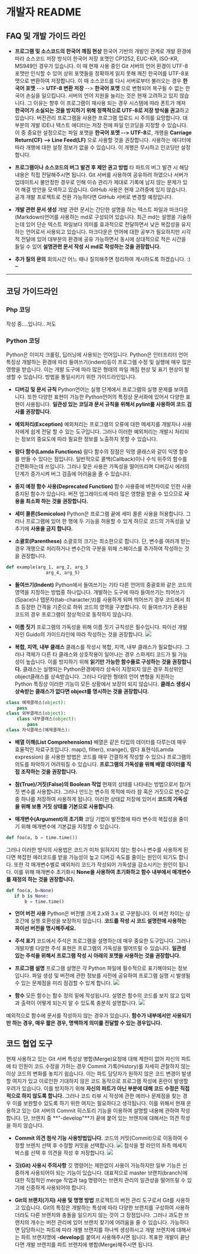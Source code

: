 # 개발자 README

## FAQ 및 개발 가이드 라인

* **프로그램 및 소스코드의 한국어 깨짐 현상**
 한국어 기반의 개발인 관계로 개발 환경에 따라 소스코드 저장 방식이 한국어 저장 포맷인 CP1252, EUC-KR, ISO-KR, MS949인 경우가 있습니다. 이 때 현재 사용 중인 Git 서버의 언어 환경이 UTF-8 포맷만 인식할 수 있어 상위 포맷들을 정확하게 읽지 못해 깨진 한국어를 UTF-8포맷으로 변환하여 저장합니다. 이 때 소스코드를 다시 서버로부터 불러오는 경우 **한국어 포맷** --> **UTF-8 변환 저장** --> **한국어 포맷** 으로 변형되어 복구될 수 없는 한국어 손실을 일으킵니다.
 서버의 언어 지원을 늘리는 것은 현재 고려하고 있지 않습니다. 그 이유는 향후 이 프로그램이 재사용 되는 경우 시스템에 따라 폰트가 깨져 **한국어가 소실되는 것을 방지하기 위해 정책적으로 UTF-8로 저장 방식을 권고**하고 있습니다. 버전관리 프로그램을 사용한 프로그램 업로드 시 주의를 요망합니다.
 대부분의 개발 IDE나 텍스트 에디터는 저장 전에 파일 인코딩을 지정할 수 있습니다. 이 중 중요한 설정으로는 파일 포맷을 **한국어 포멧 --> UTF-8**로, 개행을 **Carriage Return(CF) --> Line Feed(LF)** 으로 사용할 것을 권장합니다. 사용하는 에디터에 따라 개행에 대한 설정 정보가 없을 수 있습니다. 이 개행은 무시하고 인코딩만 설정합니다.

* **프로그램이나 소스코드의 버그 발견 후 제안 권고 방법**
 타 파트의 버그 발견 시 해당 내용은 직접 전달해주시면 됩니다. Git 서버를 사용하여 공유하려 하였으나 서버가 업데이트시 불안정한 경우로 인해 이슈 관리가 제대로 기록에 남지 않는 문제가 있어 해결 방안을 모색하고 있습니다. GitHub 사용은 현재 고려중에 있지 않습니다. 공개 개발 프로젝트로 전환 가능하다면 GitHub 서버로 변경할 예정입니다.

* **개발 관련 문서 생성**
 개발 관련 문서는 간단한 설명을 하는 텍스트 파일과 마크다운(Markdown)언어를 사용하는 md로 구성되어 있습니다. 최근 md는 설명을 기술하는데 있어 단순 텍스트 파일보다 의미를 효과적으로 전달하면서 낮은 복잡성을 유지하는 언어로서 사용되고 있습니다. 마크다운은 언어에 대한 공부가 필요하지만 시각적 전달에 있어 대부분의 환경에 공유 가능하면서 동시에 상대적으로 적은 시간을 들일 수 있어 **설명관련 문서 작성 시 md로 작성하는 것을 권장합니다.**

* **추가 질의 문의**
 회의시간 어느 때나 질의해주면 정리하여 게시하도록 하겠습니다. :) ~

-------

## 코딩 가이드라인

### Php 코딩 

작성 중....입니다.. 저도 

### Python 코딩

 Python은 이미지 크롤링, 딥러닝에 사용되는 언어입니다. Python은 인터프리터 언어 특징상 개발하는 환경에 따라 들여쓰기(indent)등이 프로그램 수정 및 실행에 매우 많은 영향을 받습니다. 이는 개발 도구에 따라 많은 형태의 파일 깨짐 현상 및 표기 현상이 발생할 수 있습니다. 방법을 통일시키기 위한 가이드라인입니다.

* **디버깅 및 문서 규칙**
 Python언어는 실행 단계에서 프로그램의 실행 문제를 보여줍니다. 또한 다양한 표현이 가능한 Python언어의 특징상 문서화에 있어서 다양한 표현이 사용됩니다. **일관성 있는 코딩과 문서 규칙을 위해서 pylint를 사용하여 코드 검사를 권장합니다.**

* **예외처리(Exception)**
 예외처리는 프로그램의 오류에 대한 메세지를 개발자나 사용자에게 쉽게 전달 할 수 있는 도구입니다. 그러나 이러한 예외처리는 개발시 처리되는 정보의 중요도에 따라 필요한 정보를 노출하지 못할 수 있습니다.

* **람다 함수(Lamda Functions)**
 람다 함수의 장점은 익명 클래스와 같이 익명 함수를 만들 수 있다는 점입니다. 일반적으로 콜백(Callback)이나 수식 위주의 함수를 간편화하는데 쓰입니다. 그러나 잦은 사용은 가독성을 떨어뜨리며 디버깅시 에러의 단계가 증가시켜 버그 검출에 어려움을 줄 수 있습니다.

* **중지 예정 함수 사용(Deprecated Function)**
 함수 사용중에 버전차이로 인한 사용 중지된 함수가 있습니다. 버전 업그레이드에 따라 많은 영향을 받을 수 있으므로 **사용을 최소화 하는 것을 권장합니다.**

* **세미 콜론(Semicolon)**
 Python은 프로그램 끝에 세미 콜론 사용을 허용합니다. 그러나 프로그램에 있어 한 행에 두 기능을 허용할 수 있게 하므로 코드의 가독성을 낮추기에 **사용을 금지 합니다.**

* **소괄호(Parenthese)**
 소괄호의 크기는 최소한으로 합니다. 단, 변수를 여러개 받는 경우 개행으로 처리하거나 변수간의 구분을 위헤 스페이스를 추가하여 작성하는 것을 권장합니다.
 ```python
 def example(arg_1, arg_2, arg_3
                arg_4, arg_5)
 ```

* **들여쓰기(Indent)**
 Python에서 들여쓰기는 기타 다른 언어의 중괄호와 같은 코드의 영역을 지정하는 방법중 하나입니다. 개발하는 도구에 따라 들여쓰기는 띄어쓰기(Space)나 탭문자(tab-character;\t)를 사용하게 되며 띄어쓰기 경우 코드에서 최초 등장한 간격을 기준으로 하위 코드의 영역을 구분합니다. 이 들여쓰기가 혼용된 코드의 경우 프로그램이 정상적으로 동작하지 않습니다.

* **이름 짓기**
 프로그램의 가독성을 위해 이름 짓기 규칙성은 필수입니다. 파이선 개발자인 Guido의 가이드라인에 따라 작성하는 것을 권장합니다.
![](mdRes/Guido_Recommendation.jpg)

* **복합, 지역, 내부 클래스**
 클래스를 작성시 복합, 지역, 내부 클래스가 필요합니다. 그러나 객체가 다른 타 클래스와 상호작용이 일어나는 경우 스파게티 코드가 될 가능성이 높습니다. 이를 방지하기 위해 **읽기만 가능한 함수들로 구성하는 것을 권장합니다.** 
 클래스는 실행되는 Python환경에따라 상속이 지정되지 않은 경우 최상위인 object클래스를 상속받습니다. 그러나 다양한 형태의 언어 변형을 지원하는 Python 특징상 이러한 기능이 모든 상황에서 보장이 되지 않습니다. **클래스 생성시 상속받는 클래스가 없다면 object를 명시하는 것을 권장합니다.**
 ```python
 class 예제클래스(object):
     pass
 class 외부클래스(object):
     class 내부클래스(object):
         pass
 class 자식클래스(예제클래스):
 ```

* **배열 이해(List Comprehensions)**
 배열은 같은 타입의 데이터를 다루는데 매우 효율적인 자료구조입니다. map(), filter(), xrange(), 람다 표현식(Lamda expression) 을 사용한 방법은 코드를 매우 간결하게 작성할 수 있으나 프로그램의 의도를 파악하기 어려워질 수 있습니다. **프로그램의 가독성을 위해 배열 데이터를 직접 조작하는 것을 권장합니다.**

* **참(True)/거짓(False)의 Boolean 작업**
 현재의 상태를 나타내는 방법으로서 참/거짓 변수를 사용합니다. 그러나 만드는 변수의 목적에 따라 참 혹은 거짓으로 변수값 중 하나를 저장하여 사용하게 됩니다. 이러한 상태값 저장에 있어서 **코드의 가독성을 위해 보통 거짓 상태를 기본으로 사용합니다.**

* **매개변수(Argument)의 초기화**
 코딩 기법이 발전함에 따라 변수의 복잡성을 줄이기 위해 매개변수에 기본값을 지정할 수 있습니다.
 ```python
def foo(a, b = time.time())
 ```
 그러나 이러한 방식의 사용법은 코드가 미처 읽혀지지 않는 함수나 변수를 사용하게 된다면 복잡한 에러코드를 받을 가능성이 높고 디버깅 속도를 줄이는 원인이 되기도 합니다. 또한 각 매개변수별로 예외처리 코드가 작성되어 가독성을 감소시키는 원인이 됩니다. 이를 위해 매개변수 초기화시 **None을 사용하여 초기화하고 함수 내부에서 매개변수를 재정의 하는 것을 권장합니다.**
 ```python
 def foo(a, b=None)
    if b is None:
        b = time.time()
 ```

* **언어 버전 사용**
  Python은 버전별 크게 2.x와 3.x 로 구분됩니다. 이 버전 차이는 상호간에 실행 호환성을 보장하지 않습니다. **코드를 작성 시 코드 설명란에 사용하는 파이선 버전을 명시해주세요.**

* **주석 표기**
 코드에서 주석은 프로그램을 설명하는데 매우 중요한 도구입니다. 그러나 개발자별 다양한 주석 표현은 프로그램의 가독성을 떨어뜨릴 수 있습니다. **일관성 있는 주석을 위해서 프로그램 작성 시 아래의 포멧을 사용하는 것을 권장합니다.**

 * **프로그램 설명**
 프로그램 설명은 각 Python 파일에 필수적으로 표기해야되는 정보입니다. 파일 생성 및 버전에 관한 정보를 사전에 공유하여 프로그램 실행 시 발생될 수 있는 문제점을 미리 점검할 수 있게 합니다. 
 ![](mdRes/code_template.png)

 * **함수**
 모든 함수는 함수 정의 밑에 작성됩니다. 설명은 함수의 코드를 보지 않고 입력과 출력이 어떻게 되는지 알 수 있도록 충분히 설명합니다. 
 ![](mdRes/function_template.png)

 예외적으로 함수에 문서를 작성하지 않는 경우가 있습니다. **함수가 내부에서만 사용되기만 하는 경우, 매우 짧은 경우, 명백하게 의미를 전달할 수 있는 경우입니다.**

## 코드 협업 도구

 현재 사용하고 있는 Git 서버 특성상 병합(Merge)요청에 대해 제한이 없어 자신의 파트에 타 인원이 코드 수정을 가하는 경우 Commit 기록(History)를 자세히 관찰하지 않는 이상 코드의 변화를 놓치기 쉽습니다. 이는 파트 담당자가 원하지 않은 코드 변경이 발생할 여지가 있고 이로인한 기대하지 않은 코드 동작으로 프로그램 작성에 혼란이 발생할 우려가 있습니다. 이를 방지하기 위해 **자신의 파트가 아닌 부분에 대해 코드 수정은 직접적으로 하지 않도록 합니다.** 그러나 코드 리뷰 시 작성에 관한 에러나 문제점을 찾는 경우 이를 보완할수 있도록 하기 위한 여지는 필요하다고 생각됩니다. 이를 위해서 현재 운용하고 있는 Git 서버의 Commit 히스토리 기능을 이용하여 설명할 내용에 관하여 작성합니다. 단, 브렌치 중 **"-develop"**가 끝에 붙어 있는 브렌치에 대해서는 의견 작성을 하지 않습니다.

 * **Commit 의견 첨삭 기능 사용방법입니다.**
 코드의 커밋(Commit)으로 이동하여 수정할 브렌치 선택 후 수정할 커밋을 선택합니다.
 ![](mdRes/commit_comment_append_1.png)
 첨삭을 할 라인의 좌측 메세지 박스를 선택 후 의견을 작성 후 저장합니다.
 ![](mdRes/commit_comment_append_2.png)

* **깃(Git) 사용시 주의사항**
 깃 명령어는 제한없이 사용이 가능하지만 일부 기능은 신중하게 사용되어야 되는 기능이 있습니다. 대표적으로 master 브랜치(branch)에 대한 직접적인 merge 작업과 tag 명령어는 브랜치 관리의 일관성을 떨어뜨릴 수 있기에 신중하게 사용되어야 합니다.

* **Git의 브랜치(가지) 사용 및 명명 방법**
 프로젝트의 버전 관리 도구로서 Git를 사용하고 있습니다. Git의 특징은 개발하는 특성에 따라 다양한 브랜치를 구성하여 사용하더라도 다른 브랜치와 충돌을 일으키지 않는 것이 그 장점입니다. 그러나 과도한 브랜치의 개수는 버전 관리에 있어 브랜치 찾기에 어려움을 줄 수 있습니다. 가능하다면 담당하시는 파트에 따라 개별 브랜치를 하나씩 생성하시고 개발 브렌치에 대해서는 파트 브랜치명에 **-develop**를 붙여서 사용해주시면 됩니다. 목표한 개발이 끝난다면 개발 브렌치를 파트 브렌치에 병합(Merge)해주시면 됩니다.